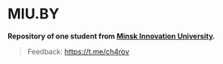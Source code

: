 # MIU.BY
**Repository of one student from [Minsk Innovation University](https://miu.by/).**
> Feedback: https://t.me/ch4rov
